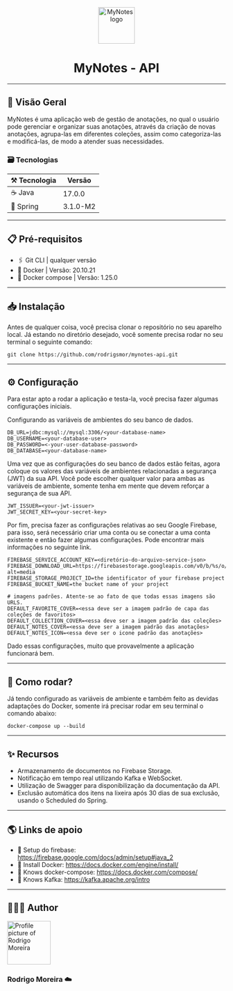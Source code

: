 <div align="center">
    <img src="https://camo.githubusercontent.com/7943347007726a0b0cb33be34990c59a74a5dfeee27bc8376768da1c917163e2/68747470733a2f2f692e6962622e636f2f744c42435956672f566563746f722d312e706e67" alt="MyNotes logo" height="84px" width="84px" align="center" />
</div>

<h1 align="center">MyNotes - API</h1>

---

## 🔭 Visão Geral

MyNotes é uma aplicação web de gestão de anotações, no qual o usuário pode gerenciar e organizar suas anotações, através da criação de novas anotações, agrupa-las em diferentes coleções, assim como categoriza-las e modificá-las, de modo a atender suas necessidades.

### 🗃 Tecnologias

| ⚒️ Tecnologia | Versão |
|------------|----------|
| ☕ Java     | 17.0.0   |
| 🌱 Spring  | 3.1.0-M2   |

---

## 📋 Pré-requisitos

- 🖇️ Git CLI | qualquer versão
- 🐋 Docker | Versão: 20.10.21
- 🐳 Docker compose | Versão: 1.25.0

---

## 📥 Instalação

Antes de qualquer coisa, você precisa clonar o repositório no seu aparelho local. Já estando no diretório desejado, você somente precisa rodar no seu terminal o seguinte comando:

```
git clone https://github.com/rodrigsmor/mynotes-api.git
```

---

## ⚙️ Configuração

Para estar apto a rodar a aplicação e testa-la, você precisa fazer algumas configurações iniciais.

Configurando as variáveis de ambientes do seu banco de dados.

```
DB_URL=jdbc:mysql://mysql:3306/<your-database-name>
DB_USERNAME=<your-database-user>
DB_PASSWORD=<-your-user-database-password>
DB_DATABASE=<your-database-name>
```

Uma vez que as configurações do seu banco de dados estão feitas, agora coloque os valores das variáveis de ambientes relacionadas a segurança (JWT) da sua API. Você pode escolher qualquer valor para ambas as variáveis de ambiente, somente tenha em mente que devem reforçar a segurança de sua API.

```
JWT_ISSUER=<your-jwt-issuer>
JWT_SECRET_KEY=<your-secret-key>
```

Por fim, precisa fazer as configurações relativas ao seu Google Firebase, para isso, será necessário criar uma conta ou se conectar a uma conta existente e então fazer algumas configurações. Pode encontrar mais informações no seguinte link.

```
FIREBASE_SERVICE_ACCOUNT_KEY=<diretório-do-arquivo-service-json>
FIREBASE_DOWNLOAD_URL=https://firebasestorage.googleapis.com/v0/b/%s/o/%s?alt=media
FIREBASE_STORAGE_PROJECT_ID=the identificator of your firebase project
FIREBASE_BUCKET_NAME=the bucket name of your project

# imagens padrões. Atente-se ao fato de que todas essas imagens são URLS.
DEFAULT_FAVORITE_COVER=<essa deve ser a imagem padrão de capa das coleções de favoritos>
DEFAULT_COLLECTION_COVER=<essa deve ser a imagem padrão das coleções>
DEFAULT_NOTES_COVER=<essa deve ser a imagem padrão das anotações>
DEFAULT_NOTES_ICON=<essa deve ser o icone padrão das anotações>
```

Dado essas configurações, muito que provavelmente a aplicação funcionará bem.

---

## 🚀 Como rodar?

Já tendo configurado as variáveis de ambiente e também feito as devidas adaptações do Docker, somente irá precisar rodar em seu terminal o comando abaixo:

```
docker-compose up --build
```

---

## ✨ Recursos

- Armazenamento de documentos no Firebase Storage.
- Notificação em tempo real utilizando Kafka e WebSocket.
- Utilização de Swagger para disponibilização da documentação da API.
- Exclusão automática dos itens na lixeira após 30 dias de sua exclusão, usando o Scheduled do Spring.

---

## 🌎 Links de apoio

- 🔗 Setup do firebase: https://firebase.google.com/docs/admin/setup#java_2
- 🔗 Install Docker: https://docs.docker.com/engine/install/
- 🔗 Knows docker-compose: https://docs.docker.com/compose/
- 🔗 Knows Kafka: https://kafka.apache.org/intro

---

## 🧑🏾‍💻 Author

<img src="https://avatars.githubusercontent.com/u/78985382?v=4" alt="Profile picture of Rodrigo Moreira"  height="100px" border-radius="100%" />

### Rodrigo Moreira ☁️

